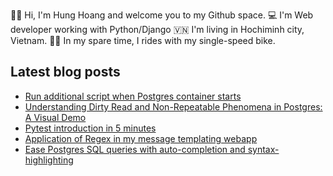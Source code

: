 ✌🏻 Hi, I'm Hung Hoang and welcome you to my Github space.
💻 I'm Web developer working with Python/Django
🇻🇳 I'm living in Hochiminh city, Vietnam.
🚴🏻 In my spare time, I rides with my single-speed bike.


## Latest blog posts

* [Run additional script when Postgres container starts](https://www.hung.codes/postgres-init-script)
* [Understanding Dirty Read and Non-Repeatable Phenomena in Postgres: A Visual Demo](https://www.hung.codes/isolation-level-postgres-p1)
* [Pytest introduction in 5 minutes](https://www.hung.codes/pytest-intro)
* [Application of Regex in my message templating webapp](https://www.hung.codes/message-templating)
* [Ease Postgres SQL queries with auto-completion and syntax-highlighting](https://www.hung.codes/pgcli-autocomplete)